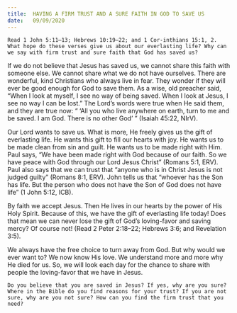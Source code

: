 ```yaml
---
title:  HAVING A FIRM TRUST AND A SURE FAITH IN GOD TO SAVE US
date:   09/09/2020
---
```


`Read 1 John 5:11–13; Hebrews 10:19–22; and 1 Cor-inthians 15:1, 2. What hope do these verses give us about our everlasting life? Why can we say with firm trust and sure faith that God has saved us?`

If we do not believe that Jesus has saved us, we cannot share this faith with someone else. We cannot share what we do not have ourselves. There are wonderful, kind Christians who always live in fear. They wonder if they will ever be good enough for God to save them. As a wise, old preacher said, “When I look at myself, I see no way of being saved. When I look at Jesus, I see no way I can be lost.” The Lord’s words were true when He said them, and they are true now: “ ‘All you who live anywhere on earth, turn to me and be saved. I am God. There is no other God’ ” (Isaiah 45:22, NIrV).

Our Lord wants to save us. What is more, He freely gives us the gift of everlasting life. He wants this gift to fill our hearts with joy. He wants us to be made clean from sin and guilt. He wants us to be made right with Him. Paul says, “We have been made right with God because of our faith. So we have peace with God through our Lord Jesus Christ” (Romans 5:1, ERV). Paul also says that we can trust that “anyone who is in Christ Jesus is not judged guilty” (Romans 8:1, ERV). John tells us that “whoever has the Son has life. But the person who does not have the Son of God does not have life” (1 John 5:12, ICB).

By faith we accept Jesus. Then He lives in our hearts by the power of His Holy Spirit. Because of this, we have the gift of everlasting life today! Does that mean we can never lose the gift of God’s loving-favor and saving mercy? Of course not! (Read 2 Peter 2:18–22; Hebrews 3:6; and Revelation 3:5).

We always have the free choice to turn away from God. But why would we ever want to? We now know His love. We understand more and more why He died for us. So, we will look each day for the chance to share with people the loving-favor that we have in Jesus.

`Do you believe that you are saved in Jesus? If yes, why are you sure? Where in the Bible do you find reasons for your trust? If you are not sure, why are you not sure? How can you find the firm trust that you need?`
